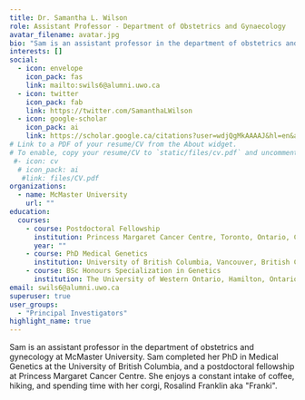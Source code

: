 ```yaml
---
title: Dr. Samantha L. Wilson
role: Assistant Professor - Department of Obstetrics and Gynaecology
avatar_filename: avatar.jpg
bio: "Sam is an assistant professor in the department of obstetrics and gynecology at McMaster University. Sam completed her PhD in Medical Genetics at the University of British Columbia, and a postdoctoral fellowship at Princess Margaret Cancer Centre. She enjoys a constant intake of coffee, hiking, and spending time with her corgi, Rosalind Franklin aka "Franki"."
interests: []
social:
  - icon: envelope
    icon_pack: fas
    link: mailto:swils6@alumni.uwo.ca
  - icon: twitter
    icon_pack: fab
    link: https://twitter.com/SamanthaLWilson
  - icon: google-scholar
    icon_pack: ai
    link: https://scholar.google.ca/citations?user=wdjQgMkAAAAJ&hl=en&authuser=1
# Link to a PDF of your resume/CV from the About widget.
# To enable, copy your resume/CV to `static/files/cv.pdf` and uncomment the lines below.
 #- icon: cv
  # icon_pack: ai
   #link: files/CV.pdf
organizations:
  - name: McMaster University
    url: ""
education:
  courses:
    - course: Postdoctoral Fellowship
      institution: Princess Margaret Cancer Centre, Toronto, Ontario, Canda
      year: ""
    - course: PhD Medical Genetics
      institution: University of British Columbia, Vancouver, British Columbia, Canada
    - course: BSc Honours Specialization in Genetics
      institution: The University of Western Ontario, Hamilton, Ontario,Canada
email: swils6@alumni.uwo.ca
superuser: true
user_groups:
  - "Principal Investigators"
highlight_name: true
---
```

Sam is an assistant professor in the department of obstetrics and gynecology at McMaster University. Sam completed her PhD in Medical Genetics at the University of British Columbia, and a postdoctoral fellowship at Princess Margaret Cancer Centre. She enjoys a constant intake of coffee, hiking, and spending time with her corgi, Rosalind Franklin aka "Franki".

